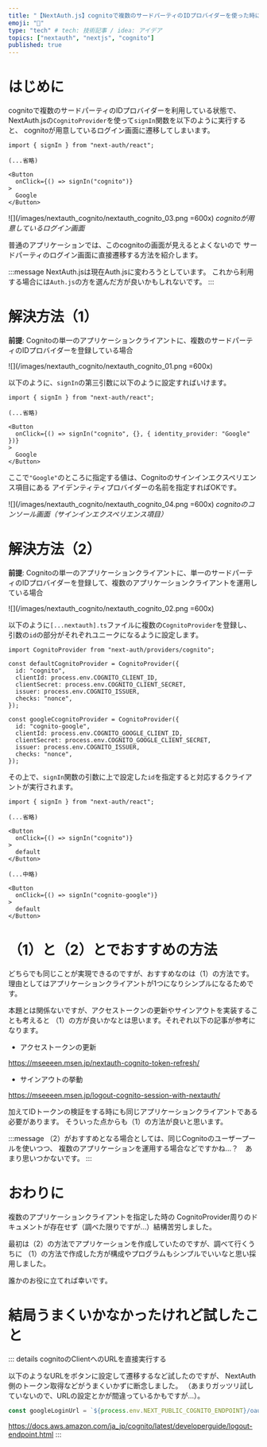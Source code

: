 ```yaml
---
title: "【NextAuth.js】cognitoで複数のサードパーティのIDプロバイダーを使った時に直接ソーシャルログインの画面に遷移する"
emoji: "🤖"
type: "tech" # tech: 技術記事 / idea: アイデア
topics: ["nextauth", "nextjs", "cognito"]
published: true
---
```


# はじめに

cognitoで複数のサードパーティのIDプロバイダーを利用している状態で、
NextAuth.jsの`CognitoProvider`を使って`signIn`関数を以下のように実行すると、
cognitoが用意しているログイン画面に遷移してしまいます。

```typescript: somefile.tsx
import { signIn } from "next-auth/react";

(...省略)

<Button
  onClick={() => signIn("cognito")}
>
  Google
</Button>
```

![](/images/nextauth_cognito/nextauth_cognito_03.png =600x)
*cognitoが用意しているログイン画面*

普通のアプリケーションでは、このcognitoの画面が見えるとよくないので
サードパーティのログイン画面に直接遷移する方法を紹介します。

:::message
NextAuth.jsは現在Auth.jsに変わろうとしています。
これから利用する場合には`Auth.js`の方を選んだ方が良いかもしれないです。
:::

# 解決方法（1）

**前提**: Cognitoの単一のアプリケーションクライアントに、複数のサードパーティのIDプロバイダーを登録している場合

![](/images/nextauth_cognito/nextauth_cognito_01.png =600x)


以下のように、`signIn`の第三引数に以下のように設定すればいけます。

```typescript: somefile.tsx
import { signIn } from "next-auth/react";

(...省略)

<Button
  onClick={() => signIn("cognito", {}, { identity_provider: "Google" })}
>
  Google
</Button>
```

ここで`"Google"`のところに指定する値は、Cognitoのサインインエクスペリエンス項目にある
アイデンティティプロバイダーの名前を指定すればOKです。

![](/images/nextauth_cognito/nextauth_cognito_04.png =600x)
*cognitoのコンソール画面（サインインエクスペリエンス項目）*

# 解決方法（2）

**前提**: Cognitoの単一のアプリケーションクライアントに、単一のサードパーティのIDプロバイダーを登録して、複数のアプリケーションクライアントを運用している場合

![](/images/nextauth_cognito/nextauth_cognito_02.png =600x)


以下のように`[...nextauth].ts`ファイルに複数の`CognitoProvider`を登録し、
引数の`id`の部分がそれぞれユニークになるように設定します。

```typescript: /pages/api/auth/[...nextauth].ts
import CognitoProvider from "next-auth/providers/cognito";

const defaultCognitoProvider = CognitoProvider({
  id: "cognito",
  clientId: process.env.COGNITO_CLIENT_ID,
  clientSecret: process.env.COGNITO_CLIENT_SECRET,
  issuer: process.env.COGNITO_ISSUER,
  checks: "nonce",
});

const googleCcognitoProvider = CognitoProvider({
  id: "cognito-google",
  clientId: process.env.COGNITO_GOOGLE_CLIENT_ID,
  clientSecret: process.env.COGNITO_GOOGLE_CLIENT_SECRET,
  issuer: process.env.COGNITO_ISSUER,
  checks: "nonce",
});

```

その上で、`signIn`関数の引数に上で設定した`id`を指定すると対応するクライアントが実行されます。

```typescript: somefile.tsx
import { signIn } from "next-auth/react";

(...省略)

<Button
  onClick={() => signIn("cognito")}
>
  default
</Button>

(...中略)

<Button
  onClick={() => signIn("cognito-google")}
>
  default
</Button>
```


# （1）と（2）とでおすすめの方法

どちらでも同じことが実現できるのですが、おすすめなのは（1）の方法です。
理由としてはアプリケーションクライアントが1つになりシンプルになるためです。

本題とは関係ないですが、アクセストークンの更新やサインアウトを実装することも考えると
（1）の方が良いかなとは思います。それぞれ以下の記事が参考になります。

- アクセストークンの更新

https://mseeeen.msen.jp/nextauth-cognito-token-refresh/

- サインアウトの挙動

https://mseeeen.msen.jp/logout-cognito-session-with-nextauth/

加えてIDトークンの検証をする時にも同じアプリケーションクライアントである必要があります。
そういった点からも（1）の方法が良いと思います。


:::message
（2）がおすすめとなる場合としては、同じCognitoのユーザープールを使いつつ、
複数のアプリケーションを運用する場合などですかね…？　あまり思いつかないです。
:::

# おわりに

複数のアプリケーションクライアントを指定した時の
CognitoProvider周りのドキュメントが存在せず（調べた限りですが…）結構苦労しました。

最初は（2）の方法でアプリケーションを作成していたのですが、調べて行くうちに
（1）の方法で作成した方が構成やプログラムもシンプルでいいなと思い採用しました。

誰かのお役に立てれば幸いです。


# 結局うまくいかなかったけれど試したこと

::: details cognitoのClientへのURLを直接実行する

以下のようなURLをボタンに設定して遷移するなど試したのですが、
NextAuth側のトークン取得などがうまくいかずに断念しました。
（あまりガッツリ試していないので、URLの設定とかが間違っているかもですが…）。

```typescript
const googleLoginUrl = `${process.env.NEXT_PUBLIC_COGNITO_ENDPOINT}/oauth2/authorize?identity_provider=Google&redirect_uri=${host}/api/auth/callback/cognito&response_type=CODE&client_id=${clientId}&scope=${scope}`;
```

https://docs.aws.amazon.com/ja_jp/cognito/latest/developerguide/logout-endpoint.html
:::